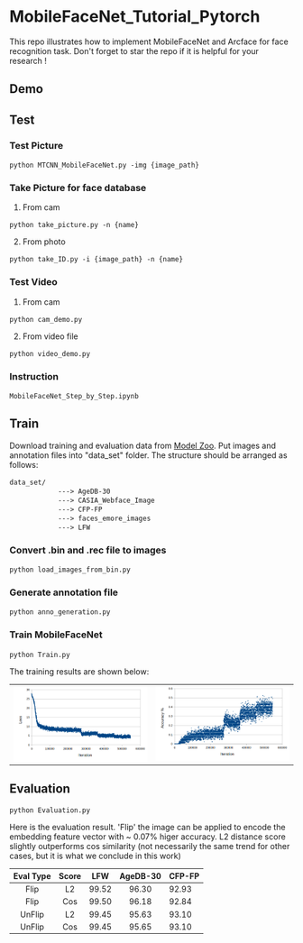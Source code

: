 # MobileFaceNet_Tutorial_Pytorch
This repo illustrates how to implement MobileFaceNet and Arcface for face recognition task.  Don't forget to star the repo if it is helpful for your research !
## Demo

## Test
### Test Picture
  ```
  python MTCNN_MobileFaceNet.py -img {image_path}
  ```
### Take Picture for face database
1. From cam
  ```
  python take_picture.py -n {name}
  ```   
2. From photo
  ```
  python take_ID.py -i {image_path} -n {name}
  ```
### Test Video
1. From cam
  ```
  python cam_demo.py
  ```
2. From video file
  ```
  python video_demo.py
  ```
### Instruction 
  ```
  MobileFaceNet_Step_by_Step.ipynb
  ```
## Train
Download training and evaluation data from [Model Zoo](https://github.com/deepinsight/insightface/wiki/Dataset-Zoo).
Put images and annotation files into "data_set" folder. The structure should be arranged as follows:
  ```
  data_set/
              ---> AgeDB-30
              ---> CASIA_Webface_Image
              ---> CFP-FP
              ---> faces_emore_images
              ---> LFW
  ```
### Convert .bin and .rec file to images 
  ```
  python load_images_from_bin.py
  ```
### Generate annotation file 
  ```
  python anno_generation.py
  ```
### Train MobileFaceNet
  ```
  python Train.py
  ```
The training results are shown below:
<table><tr>
<td> <img src="images/ipy_pic/loss_train.png"  width="500" style="float: left;"> </td>
<td> <img src="images/ipy_pic/accuracy_train.png"  width="500" > </td>
</tr></table>

## Evaluation 
  ```
  python Evaluation.py
  ``` 
Here is the evaluation result. 'Flip' the image can be applied to encode the embedding feature vector with ~ 0.07% higer accuracy. L2 distance score slightly outperforms cos similarity (not necessarily the same trend for other cases, but it is what we conclude in this work) 

|  Eval Type     |   Score   |   LFW   | AgeDB-30 | CFP-FP 
|:--------------:|:---------:|:-------:|:--------:|:-------
|Flip            |  L2       |  99.52  |   96.30  |  92.93    
|Flip            |  Cos      |  99.50  |   96.18  |  92.84   
|UnFlip          |  L2       |  99.45  |   95.63  |  93.10   
|UnFlip          |  Cos      |  99.45  |   95.65  |  93.10 
